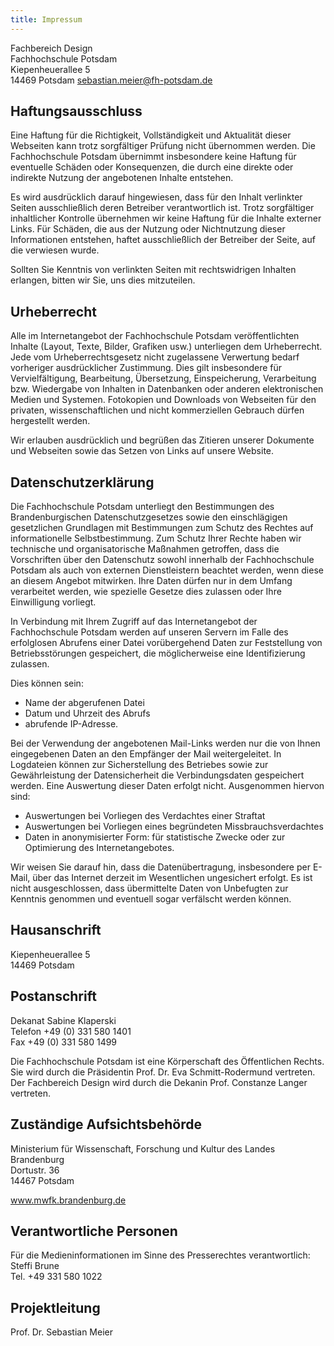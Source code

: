 ```yaml
---
title: Impressum
---
```


Fachbereich Design<br>
Fachhochschule Potsdam<br>
Kiepenheuerallee 5<br>
14469 Potsdam
<a href="mailto:sebastian.meier@fh-potsdam.de">sebastian.meier@fh-potsdam.de</a>
	
## Haftungsausschluss

Eine Haftung für die Richtigkeit, Vollständigkeit und Aktualität dieser Webseiten kann trotz sorgfältiger Prüfung nicht übernommen werden. Die Fachhochschule Potsdam übernimmt insbesondere keine Haftung für eventuelle Schäden oder Konsequenzen, die durch eine direkte oder indirekte Nutzung der angebotenen Inhalte entstehen.

Es wird ausdrücklich darauf hingewiesen, dass für den Inhalt verlinkter Seiten ausschließlich deren Betreiber verantwortlich ist. Trotz sorgfältiger inhaltlicher Kontrolle übernehmen wir keine Haftung für die Inhalte externer Links. Für Schäden, die aus der Nutzung oder Nichtnutzung dieser Informationen entstehen, haftet ausschließlich der Betreiber der Seite, auf die verwiesen wurde.

Sollten Sie Kenntnis von verlinkten Seiten mit rechtswidrigen Inhalten erlangen, bitten wir Sie, uns dies mitzuteilen.

## Urheberrecht
Alle im Internetangebot der Fachhochschule Potsdam veröffentlichten Inhalte (Layout, Texte, Bilder, Grafiken usw.) unterliegen dem Urheberrecht. Jede vom Urheberrechtsgesetz nicht zugelassene Verwertung bedarf vorheriger ausdrücklicher Zustimmung. Dies gilt insbesondere für Vervielfältigung, Bearbeitung, Übersetzung, Einspeicherung, Verarbeitung bzw. Wiedergabe von Inhalten in Datenbanken oder anderen elektronischen Medien und Systemen. Fotokopien und Downloads von Webseiten für den privaten, wissenschaftlichen und nicht kommerziellen Gebrauch dürfen hergestellt werden.

Wir erlauben ausdrücklich und begrüßen das Zitieren unserer Dokumente und Webseiten sowie das Setzen von Links auf unsere Website.

## Datenschutzerklärung
Die Fachhochschule Potsdam unterliegt den Bestimmungen des Brandenburgischen Datenschutzgesetzes sowie den einschlägigen gesetzlichen Grundlagen mit Bestimmungen zum Schutz des Rechtes auf informationelle Selbstbestimmung. Zum Schutz Ihrer Rechte haben wir technische und organisatorische Maßnahmen getroffen, dass die Vorschriften über den Datenschutz sowohl innerhalb der Fachhochschule Potsdam als auch von externen Dienstleistern beachtet werden, wenn diese an diesem Angebot mitwirken. Ihre Daten dürfen nur in dem Umfang verarbeitet werden, wie spezielle Gesetze dies zulassen oder Ihre Einwilligung vorliegt.

In Verbindung mit Ihrem Zugriff auf das Internetangebot der Fachhochschule Potsdam werden auf unseren Servern im Falle des erfolglosen Abrufens einer Datei vorübergehend Daten zur Feststellung von Betriebsstörungen gespeichert, die möglicherweise eine Identifizierung zulassen.

Dies können sein:

- Name der abgerufenen Datei
- Datum und Uhrzeit des Abrufs
- abrufende IP-Adresse.

Bei der Verwendung der angebotenen Mail-Links werden nur die von Ihnen eingegebenen Daten an den Empfänger der Mail weitergeleitet. In Logdateien können zur Sicherstellung des Betriebes sowie zur Gewährleistung der Datensicherheit die Verbindungsdaten gespeichert werden. Eine Auswertung dieser Daten erfolgt nicht. Ausgenommen hiervon sind:

- Auswertungen bei Vorliegen des Verdachtes einer Straftat
- Auswertungen bei Vorliegen eines begründeten Missbrauchsverdachtes
- Daten in anonymisierter Form: für statistische Zwecke oder zur Optimierung des Internetangebotes.

Wir weisen Sie darauf hin, dass die Datenübertragung, insbesondere per E-Mail, über das Internet derzeit im Wesentlichen ungesichert erfolgt. Es ist nicht ausgeschlossen, dass übermittelte Daten von Unbefugten zur Kenntnis genommen und eventuell sogar verfälscht werden können.

## Hausanschrift
Kiepenheuerallee 5<br>
14469 Potsdam

## Postanschrift
Dekanat Sabine Klaperski<br />
Telefon +49 (0) 331 580 1401<br>
Fax +49 (0) 331 580 1499

Die Fachhochschule Potsdam ist eine Körperschaft des Öffentlichen Rechts. Sie wird durch die Präsidentin Prof. Dr. Eva Schmitt-Rodermund vertreten. Der Fachbereich Design wird durch die Dekanin Prof. Constanze Langer vertreten.

## Zuständige Aufsichtsbehörde
Ministerium für Wissenschaft, Forschung und Kultur des Landes Brandenburg<br />
Dortustr. 36<br>
14467 Potsdam

<a title="Ministerium für Wissenschaft, Forschung und Kultur des Landes Brandenburg (External Link)" href="http://mwfk.brandenburg.de/" target="_blank" rel="noopener">www.mwfk.brandenburg.de</a>

## Verantwortliche Personen

Für die Medieninformationen im Sinne des Presserechtes verantwortlich:<br />
Steffi Brune<br>
Tel. +49 331 580 1022

## Projektleitung
Prof. Dr. Sebastian Meier